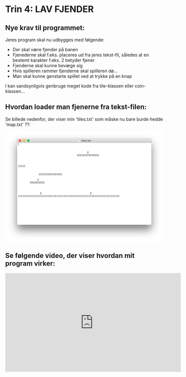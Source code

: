# Trin 4: LAV FJENDER

## Nye krav til programmet:

Jeres program skal nu udbygges med følgende:

- Der skal være fjender på banen 
- Fjenederne skal f.eks. placeres ud fra jeres tekst-fil, således at en bestemt karakter f.eks. 2 betyder fjener 
- Fjenderne skal kunne bevæge sig
- Hvis spilleren rammer fjenderne skal spilleren dø... 
- Man skal kunne genstarte spillet ved at trykke på en knap

I kan sandsynligvis genbruge meget kode fra tile-klassen eller coin-klassen...

## Hvordan loader man fjenerne fra tekst-filen:   
Se billede nedenfor, der viser min 'tiles.txt' som måske nu bare burde hedde 'map.txt' ??:

![den nye tiles.txt](mapPic.png)

## Se følgende video, der viser hvordan mit program virker:

<iframe width="560" height="315" src="https://www.youtube.com/embed/X7_kU7p13ww" title="YouTube video player" frameborder="0" allow="accelerometer; autoplay; clipboard-write; encrypted-media; gyroscope; picture-in-picture; web-share" allowfullscreen></iframe>
